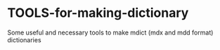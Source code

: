 # TOOLS-for-making-dictionary
Some useful and necessary tools to make mdict (mdx and mdd format) dictionaries
